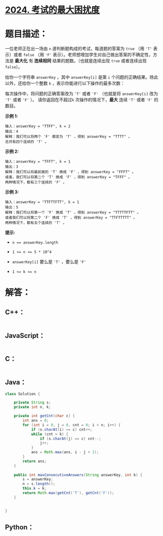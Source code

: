 # [2024. 考试的最大困扰度](https://leetcode-cn.com/problems/maximize-the-confusion-of-an-exam/)

# 题目描述：

一位老师正在出一场由 `n` 道判断题构成的考试，每道题的答案为 `true` （用 `'T'` 表示）或者 `false` （用 `'F'` 表示）。老师想增加学生对自己做出答案的不确定性，方法是 **最大化** 有 **连续相同** 结果的题数。（也就是连续出现 `true` 或者连续出现 `false`）。

给你一个字符串 `answerKey` ，其中 `answerKey[i]` 是第 `i` 个问题的正确结果。除此以外，还给你一个整数 `k` ，表示你能进行以下操作的最多次数：

每次操作中，将问题的正确答案改为 `'T'` 或者 `'F'` （也就是将 `answerKey[i]` 改为 `'T'` 或者 `'F'` ）。
请你返回在不超过`k` 次操作的情况下，**最大** 连续 `'T'` 或者 `'F'` 的数目。





**示例 1:**

```
输入：answerKey = "TTFF", k = 2
输出：4
解释：我们可以将两个 'F' 都变为 'T' ，得到 answerKey = "TTTT" 。
总共有四个连续的 'T' 。
```

**示例 2:**

```
输入：answerKey = "TFFT", k = 1
输出：3
解释：我们可以将最前面的 'T' 换成 'F' ，得到 answerKey = "FFFT" 。
或者，我们可以将第二个 'T' 换成 'F' ，得到 answerKey = "TFFF" 。
两种情况下，都有三个连续的 'F' 。
```
**示例 3:**

```
输入：answerKey = "TTFTTFTT", k = 1
输出：5
解释：我们可以将第一个 'F' 换成 'T' ，得到 answerKey = "TTTTTFTT" 。
或者我们可以将第二个 'F' 换成 'T' ，得到 answerKey = "TTFTTTTT" 。
两种情况下，都有五个连续的 'T' 。
```

**提示:**

- `n == answerKey.length`

- `1 <= n <= 5 * 10^4`

- `answerKey[i]` 要么是 `'T'` ，要么是 `'F'`

- `1 <= k <= n`



# 解答：

## C++：

```cpp

```

## JavaScript：


```JavaScript

```

## C：

```c

```

## Java：

```java
class Solution {

    private String s;
    private int n, k;

    private int getCnt(char c) {
        int ans = 0;
        for (int i = 0, j = 0, cnt = 0; i < n; i++) {
            if (s.charAt(i) == c) cnt++;
            while (cnt > k) {
                if (s.charAt(j) == c) cnt--;
                j++;
            }
            ans = Math.max(ans, i - j + 1);
        }
        return ans;
    }
    
    public int maxConsecutiveAnswers(String answerKey, int k) {
        s = answerKey;
        n = s.length(); 
        this.k = k;
        return Math.max(getCnt('T'), getCnt('F'));
    }

    
}


```

## Python：

```python

```

